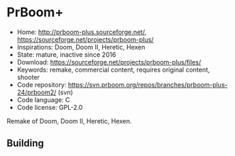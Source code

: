 # PrBoom+

- Home: http://prboom-plus.sourceforge.net/, https://sourceforge.net/projects/prboom-plus/
- Inspirations: Doom, Doom II, Heretic, Hexen
- State: mature, inactive since 2016
- Download: https://sourceforge.net/projects/prboom-plus/files/
- Keywords: remake, commercial content, requires original content, shooter
- Code repository: https://svn.prboom.org/repos/branches/prboom-plus-24/prboom2/ (svn)
- Code language: C
- Code license: GPL-2.0

Remake of Doom, Doom II, Heretic, Hexen.

## Building
